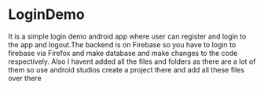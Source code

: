 # LoginDemo
It is a simple login demo android app where user can register and login to the app and logout.The backend is on Firebase so you have to login to firebase via Firefox and make database and make changes to the code respectively.
Also I havent added all the files and folders as there are a lot of them so use android studios create a project there and add all these files over there
